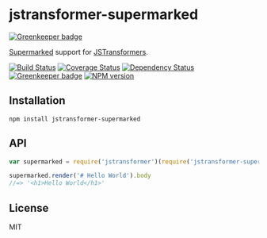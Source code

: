 # jstransformer-supermarked

[![Greenkeeper badge](https://badges.greenkeeper.io/jstransformers/jstransformer-supermarked.svg)](https://greenkeeper.io/)

[Supermarked](https://www.npmjs.com/package/supermarked) support for [JSTransformers](http://github.com/jstransformers).

[![Build Status](https://img.shields.io/travis/jstransformers/jstransformer-supermarked/master.svg)](https://travis-ci.org/jstransformers/jstransformer-supermarked)
[![Coverage Status](https://img.shields.io/codecov/c/github/jstransformers/jstransformer-supermarked/master.svg)](https://codecov.io/gh/jstransformers/jstransformer-supermarked)
[![Dependency Status](https://img.shields.io/david/jstransformers/jstransformer-supermarked/master.svg)](http://david-dm.org/jstransformers/jstransformer-supermarked)
[![Greenkeeper badge](https://badges.greenkeeper.io/jstransformers/jstransformer-supermarked.svg)](https://greenkeeper.io/)
[![NPM version](https://img.shields.io/npm/v/jstransformer-supermarked.svg)](https://www.npmjs.org/package/jstransformer-supermarked)

## Installation

    npm install jstransformer-supermarked

## API

```js
var supermarked = require('jstransformer')(require('jstransformer-supermarked'))

supermarked.render('# Hello World').body
//=> '<h1>Hello World</h1>'
```

## License

MIT

